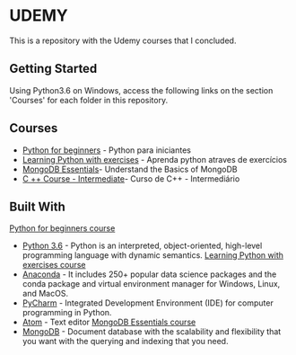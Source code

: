 # UDEMY

This is a repository with the Udemy courses that I concluded.

## Getting Started

Using Python3.6 on Windows, access the following links on the section 'Courses' for each folder in this repository.

## Courses
* [Python for beginners](https://www.udemy.com/python-para-iniciantes/learn/v4/overview) - Python para iniciantes
* [Learning Python with exercises](https://www.udemy.com/aprenda-python-atraves-de-exercicios/learn/v4/overview) - Aprenda python atraves de exercícios
* [MongoDB Essentials](https://www.udemy.com/mongodb-essentials/learn/v4/overview)- Understand the Basics of MongoDB
* [C ++ Course - Intermediate](https://www.udemy.com/cart/subscribe/course/825690/)- Curso de C++ - Intermediário

## Built With
[Python for beginners course](https://www.udemy.com/python-para-iniciantes/learn/v4/overview)
* [Python 3.6](https://www.python.org/downloads/) - Python is an interpreted, object-oriented, high-level programming language with dynamic semantics.
[Learning Python with exercises course](https://www.udemy.com/aprenda-python-atraves-de-exercicios/learn/v4/overview)
* [Anaconda](https://www.anaconda.com/download/) -
It includes 250+ popular data science packages and the conda package and virtual environment manager for Windows, Linux, and MacOS.
* [PyCharm](https://pycharm.en.softonic.com/) -  Integrated Development Environment (IDE) for computer programming in Python.
* [Atom](https://atom.io/) - Text editor
[MongoDB Essentials course](https://www.udemy.com/mongodb-essentials/learn/v4/overview)
* [MongoDB](https://docs.mongodb.com/manual/tutorial/install-mongodb-on-windows/) - Document database with the scalability and flexibility that you want with the querying and indexing that you need.
